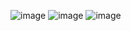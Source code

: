 ![image](https://github.com/hredhayxz/Ostad-Flutter-App-Development-All/assets/60058949/6c47e205-de88-4e1f-85be-1fec748216dd)
![image](https://github.com/hredhayxz/Ostad-Flutter-App-Development-All/assets/60058949/02fa9991-6cad-4bcc-8328-add1bb3a7bda)
![image](https://github.com/hredhayxz/Ostad-Flutter-App-Development-All/assets/60058949/6ac8975a-1aa7-4322-b84e-4fff7073584f)
